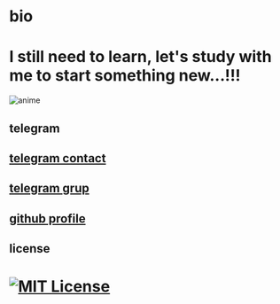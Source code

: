 
# bio

# I still need to learn, let's study with me to start something new...!!!


![anime](https://avatars.githubusercontent.com/u/123780158?v=4)


## telegram
## [telegram contact](https://t.me/givpn/)
## [telegram grup](https://t.me/givpn_grup/)
## [github profile](https://givpn.github.io/)



## license

# [![MIT License](https://img.shields.io/badge/License-MIT-green.svg)](https://choosealicense.com/licenses/mit/)

